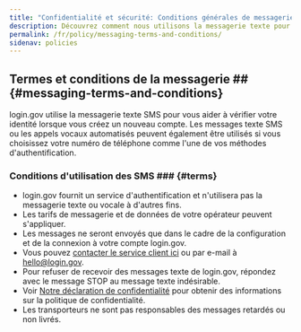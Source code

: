 ```yaml
---
title: "Confidentialité et sécurité: Conditions générales de messagerie"
description: Découvrez comment nous utilisons la messagerie texte pour l'authentification.
permalink: /fr/policy/messaging-terms-and-conditions/
sidenav: policies
---
```

## Termes et conditions de la messagerie ## {#messaging-terms-and-conditions}

login.gov utilise la messagerie texte SMS pour vous aider à vérifier votre identité lorsque vous créez un nouveau compte. Les messages texte SMS ou les appels vocaux automatisés peuvent également être utilisés si vous choisissez votre numéro de téléphone comme l'une de vos méthodes d'authentification.

### Conditions d'utilisation des SMS ### {#terms}

* login.gov fournit un service d'authentification et n'utilisera pas la messagerie texte ou vocale à d'autres fins.
* Les tarifs de messagerie et de données de votre opérateur peuvent s'appliquer.
* Les messages ne seront envoyés que dans le cadre de la configuration et de la connexion à votre compte login.gov.
* Vous pouvez [contacter le service client ici](/fr/contact/) ou par e-mail à [hello@login.gov](mailto:hello@login.gov).
* Pour refuser de recevoir des messages texte de login.gov, répondez avec le message STOP au message texte indésirable.
* Voir [Notre déclaration de confidentialité](/fr/policy/our-privacy-act-statement/) pour obtenir des informations sur la politique de confidentialité.
* Les transporteurs ne sont pas responsables des messages retardés ou non livrés.
